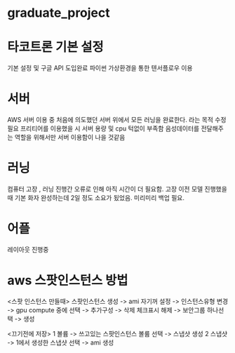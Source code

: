 # graduate_project


# 타코트론 기본 설정
 기본 설정 및 구글 API 도입완료
 파이썬 가상환경을 통한 텐서플로우 이용
 
 
# 서버
AWS 서버 이용 중 처음에 의도했던 서버 위에서 모든 러닝을 완료한다.
라는 목적 수정 필요 
프리티어를 이용했을 시 서버 용량 및 cpu 턱없이 부족함
음성데이터를 전달해주는 역할을 위해서만 서버 이용함이 나을 것같음

# 러닝 

 컴퓨터 고장 , 러닝 진행간 오류로 인해 
 아직 시간이 더 필요함.
 고장 이전 모델 진행했을 때 기본 화자 완성하는데 
 2일 정도 소요가 됬었음.
 미리미리 백업 필요.

# 어플 

 레이아웃 진행중
 
 # aws 스팟인스턴스 방법
 
 <스팟 인스턴스 만들때>
스팟인스턴스 생성 -> ami 자기꺼 설정 -> 인스턴스유형 변경 -> gpu compute 중에 선택 ->  추가구성 -> 삭제 체크표시 해제 -> 보안그룹 하나선택 -> 생성

<끄기전에 저장>
1 볼륨 -> 쓰고있는 스팟인스턴스 볼륨 선택 -> 스냅샷 생성
2 스냅샷 -> 1에서 생성한 스냅샷 선택 -> ami 생성
 
